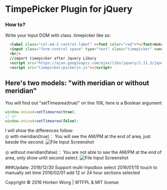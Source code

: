 TimpePicker Plugin for jQuery
========

### How to?

Write your Input DOM with class .timepicker like so:

```html
  <label class="col-md-2 control-label" ><font color="red">*</font>Wake Up Time :?</a></label>
  <input class="form-control space" type="text" class="timepicker" name="timepicker" readonly> // input box here
  <br/>
  //import timepicker after Jquery Libary
  <script src="https://ajax.googleapis.com/ajax/libs/jquery/1.11.3/jquery.min.js"></script>
  <script src="timepicker/pickerjs.js"></script>
````
## Here's two models: "with meridian or without meridian"
You will find out "setTimearea(true)" on line 106, here is a Boolean argument
```js
window.onLoad=setTimearea(true); 
// or 
window.onLoad=setTimearea(false);
```
I will show the differences follow:<br/>
◎ with meridian(true)： You will see the AM/PM at the end of area, just beside the second.
![File Input Screenshot](http://w1.loxa.edu.tw/xxxeee/timepicker2.jpg)

◎ without meridian(false)： You are not able to see the AM/PM at the end of area, only show until second select.
![File Input Screenshot](http://w1.loxa.edu.tw/xxxeee/timepicker.jpg)


###Update: 
2016/12/30 Support multi-Inputbox select
2016/01/15 touch to manually set time
2016/02/01 add 12 or 24 hour sections selected

Copyright © 2016 Horken Wong | WTFPL & MIT license
